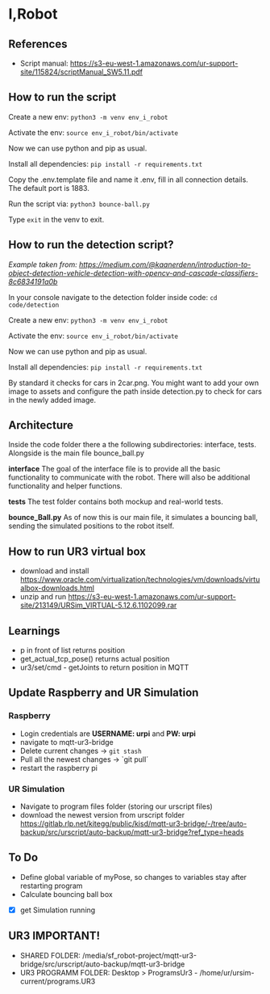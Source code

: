 # I,Robot

## References
- Script manual: https://s3-eu-west-1.amazonaws.com/ur-support-site/115824/scriptManual_SW5.11.pdf

## How to run the script
Create a new env: `python3 -m venv env_i_robot`

Activate the env: `source env_i_robot/bin/activate`

Now we can use python and pip as usual.

Install all dependencies: `pip install -r requirements.txt`

Copy the .env.template file and name it .env, fill in all connection details. The default port is 1883.

Run the script via: `python3 bounce-ball.py`

Type `exit` in the venv to exit.

## How to run the detection script?
*Example taken from: https://medium.com/@kaanerdenn/introduction-to-object-detection-vehicle-detection-with-opencv-and-cascade-classifiers-8c6834191a0b*


In your console navigate to the detection folder inside code: `cd code/detection`

Create a new env: `python3 -m venv env_i_robot`

Activate the env: `source env_i_robot/bin/activate`

Now we can use python and pip as usual.

Install all dependencies: `pip install -r requirements.txt`

By standard it checks for cars in 2car.png. You might want to add your own image to assets and configure the path inside detection.py to check for cars in the newly added image.

## Architecture
Inside the code folder there a the following subdirectories: interface, tests. Alongside is the main file bounce_ball.py

**interface** The goal of the interface file is to provide all the basic functionality to communicate with the robot. 
There will also be additional functionality and helper functions.

**tests** The test folder contains both mockup and real-world tests.

**bounce_Ball.py** As of now this is our main file, it simulates a bouncing ball, sending the simulated positions to the robot itself.

## How to run UR3 virtual box
- download and install https://www.oracle.com/virtualization/technologies/vm/downloads/virtualbox-downloads.html
- unzip and run  https://s3-eu-west-1.amazonaws.com/ur-support-site/213149/URSim_VIRTUAL-5.12.6.1102099.rar

## Learnings
- p in front of list returns position
- get_actual_tcp_pose() returns actual position
- ur3/set/cmd - getJoints to return position in MQTT

## Update Raspberry and UR Simulation
### Raspberry
- Login credentials are **USERNAME: urpi** and **PW: urpi**
- navigate to mqtt-ur3-bridge
- Delete current changes -> `git stash`
- Pull all the newest changes -> `git pull´
- restart the raspberry pi

### UR Simulation
- Navigate to program files folder (storing our urscript files)
- download the newest version from urscript folder https://gitlab.rlp.net/kitegg/public/kisd/mqtt-ur3-bridge/-/tree/auto-backup/src/urscript/auto-backup/mqtt-ur3-bridge?ref_type=heads

## To Do
- Define global variable of myPose, so changes to variables stay after restarting program
- Calculate bouncing ball box
- [x] get Simulation running

## UR3 IMPORTANT!
- SHARED FOLDER: /media/sf_robot-project/mqtt-ur3-bridge/src/urscript/auto-backup/mqtt-ur3-bridge
- UR3 PROGRAMM FOLDER: Desktop > ProgramsUr3 - /home/ur/ursim-current/programs.UR3
